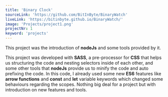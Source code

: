 ```yaml
---
title: 'Binary Clock'
sourceLink: 'https://github.com/BitInByte/BinaryWatch'
liveLink: 'https://bitinbyte.github.io/BinaryWatch/'
image: 'Projects/project1.png'
projectNr: 1
keyword: 'projects'
---
```


This project was the introduction of **nodeJs** and some tools provided by it.

This project was developed with **SASS**, a pre-processor for **CSS** that helps us structuring the code and nesting selectors inside of each other, and some other tools that **nodeJs** provide us to minify the code and auto prefixing the code. In this code, I already used some new **ES6** features like **arrow functions** and **const** and **let** variable keywords which changed some behaviours regarding the scopes. Nothing big deal for a project but with introduction on new features and tools.
